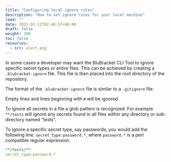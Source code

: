 ```yaml
---
title: "Configuring local ignore rules"
description: "How to set ignore rules for your local machine"
lead: ""
date: 2022-01-12T02:48:57+00:00
draft: false
weight: 200
toc: false
resources:
  - src: alert.png
---
```


In some cases a developer may want the BluBracket CLI Tool to ignore specific secret types or entire files. This can be achieved by creating a `.blubracket-ignore` file. This file is then placed into the root directory of the repository.

The format of the `.blubracket-ignore` file is similar to a `.gitignore` file.

Empty lines and lines beginning with `#` will be ignored

To ignore all secrets in a file a glob pattern is recognized. For example `**/tests` will ignore any secrets found in all files within any directory or sub-directory named “tests”.

To ignore a specific secret type, say passwords, you would add the following line: `secret_type:password.*`, where `password.*` is a perl compatible regular expression.

```yaml
**/tests/**
secret_type:password.*
```
